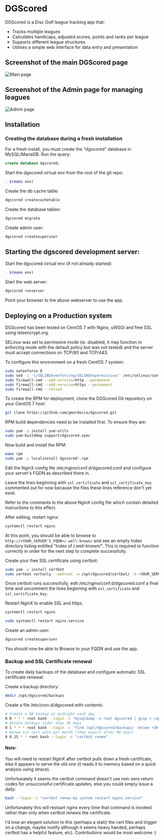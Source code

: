 # DGScored

DGScored is a Disc Golf league tracking app that:

* Tracks multiple leagues
* Calculates handicaps, adjusted scores, points and ranks per league
* Supports different league structures
* Utilises a simple web interface for data entry and presentation

## Screenshot of the main DGScored page

![Main page](http://imgur.com/eJaUNxG.png "Screenshot of the main DGScored page")

## Screenshot of the Admin page for managing leagues

![Admin page](http://imgur.com/b260sGc.png "Screenshot of the Admin page for managing leagues")

## Installation

### Creating the database during a fresh installation

For a fresh install, you must create the "dgscored" database in MySQL/MariaDB. Run the query:

```sql
create database dgscored;
```


Start the dgscored virtual env from the root of the git repo:

```bash
. $(make env)
```

Create the db cache table:

```bash
dgscored createcachetable
```

Create the database tables:

```bash
dgscored migrate
```
Create admin user:

```bash
dgscored createsuperuser
```

## Starting the dgscored development server:

Start the dgscored virtual env (if not already started):

```bash
. $(make env)
```

Start the web server:

```bash
dgscored runserver
```

Point your browser to the above webserver to use the app.


## Deploying on a Production system

DGScored has been tested on CentOS 7 with Nginx, uWSGI and free SSL using letsencrypt.org.

SELinux was set to permissive mode (ie. disabled, it may function in enforcing mode with the default policy but was not tested) and the server must accept connections on TCP/80 and TCP/443.

To configure this environment on a fresh CentOS 7 system:

```bash
sudo setenforce 0
sudo sed -i 's/SELINUX=enforcing/SELINUX=permissive/' /etc/selinux/config
sudo firewall-cmd --add-service=http --permanent
sudo firewall-cmd --add-service=https --permanent
sudo firewall-cmd --reload
```

To create the RPM for deployment, clone the DGScored Git repository on your CentOS 7 host:

```bash
git clone https://github.com/gmurdocca/dgscored.git
```

RPM build dependencies need to be installed first. To ensure they are:

```bash
sudo yum -y install yum-utils
sudo yum-builddep support/dgscored.spec
```

Now build and install the RPM:

```bash
make rpm
sudo yum -y localinstall dgscored*.rpm
```

Edit the NginX config file /etc/nginx/conf.d/dgscored.conf and configure your server's FQDN as described there in.

Leave the lines beginning with `ssl_certificate` and `ssl_certificate_key` commented out for now because the files these lines reference don't yet exist.

Refer to the comments in the above NginX config file which contain detailed instructions to this effect.

After editing, restart nginx:

```bash
systemctl restart nginx
```

At this point, you should be able to browse to `http://<YOUR_SERVER'S_FQDN>/.well-known/` and see an empty Index directory listing entitled "Index of /.well-known/". This is required to function correctly in order for the next step to complete successfully.

Create your free SSL certificate using certbot:

```bash
sudo yum -y install certbot
sudo certbot certonly --webroot -w /opt/dgscored/certbot/ -d <YOUR_SERVER'S_FQDN>
```

Once certbot runs successfully, edit /etc/nginx/conf.d/dgscored.conf a final time and uncomment the lines beginning with `ssl_certificate` and `ssl_certificate_key`.

Restart NginX to enable SSL and https.

```bash
systemctl restart nginx
```

```bash
sudo systemctl restart nginx.service
```

Create an admin user:

```bash
dgscored createsuperuser
```

You should now be able to Browse to your FQDN and use the app.


### Backup and SSL Certificate renewal

To create daily backups of the database and configure automatic SSL certificate renewal:

Create a backup directory:

```bash
mkdir /opt/dgscored/backups
```

Create a file /etc/cron.d/dgscored with contents:

```bash
# Create a DB backup at midnight each day
0 0 * * * root bash --login -c "mysqldump -u root dgscored | gzip > /opt/dgscored/backups/dgscored_prod_backup.sql_$(date +"%Y.%m.%d_%s").gz"
# Delete backups older than 30 days
0 1 * * * root bash --login -c "find /opt/dgscored/backups/ -mtime +30 -type f | xargs rm -rf"
# Renew ssl cert once per month (they expire after 90 days)
0 0 15 * * root bash --login -c "certbot renew"
```

#### Note:

You will need to restart NginX after certbot pulls down a fresh certificate, else it appears to serve the old one (it reads it to memory based on a quick analysis using strace).

Unfortunately it seems the certbot command doesn't use non-zero return codes for unsuccessful certificate updates, else you could simply issue a daily:

```bash
bash --login -c "certbot renew && system restart nginx.service"
```
Unfortunately this will restsart nginx every time that command is invoked rather than only when certbot renews the certificate.

I'd love an elegant solution to this (perhaps a stat() the cert files and trigger on a change, maybe inotify although it seems heavy handed, perhaps certbot has a helpful feature, etc). Contributions would be most welcome :)

